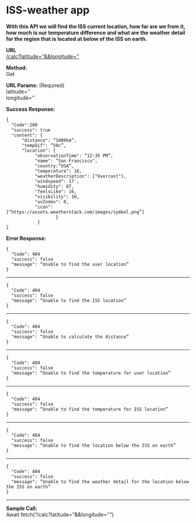 # ISS-weather app

**With this API we will find the ISS current location, how far are we from it, how much is our temperature difference and what are the weather detail for the region that is located at below of the ISS on earth.**

**URL**  
[/calc?latitude=’’&&longitude=’’]()

**Method:**  
Get

**URL Params:** (Required)  
latitude=’’  
longitude=’’

**Success Response:**

```
{
  "Code":200
  "success": true
  "content": {
      "distance": “1000km”,
      "tempDif": “50c”,
      "location": {
           "observationTime": “12:35 PM”,
           "name": “San Francisco",
           "country:”USA”,
           "temperature": 16,
           "weatherDescription": ["Overcast"],
           "windspeed": 17 ,
           "humidity": 87,
           "feelsLike": 16,
           "visibility": 16,
           "uvIndex": 0,
           "icon": [“https://assets.weatherstack.com/images/symbol.png”]
                   }
            }
}
```

**Error Response:**

```
{
  "Code": 404
  "success": false
  "message": “Unable to find the user location”
}
```

---

```
{
  "Code": 404
  "success": false
  "message": “Unable to find the ISS location”
}
```

---

```
{
  "Code": 404
  "success": false
  "message": “Unable to calculate the distance”
}
```

---

```
{
  "Code": 404
  "success": false
  "message": “Unable to find the temperature for user location”
}
```

---

```
{
  "Code": 404
  "success": false
  "message": “Unable to find the temperature for ISS location”
}
```

---

```
{
  "Code": 404
  "success": false
  "message": “Unable to find the location below the ISS on earth”
}
```

---

```
{
  "Code": 404
  "success": false
  "message": “Unable to find the weather detail for the location below the ISS on earth”
}
```

---

**Sample Call:**  
Await fetch(“/calc?latitude=’’&&longitude=’’”)
